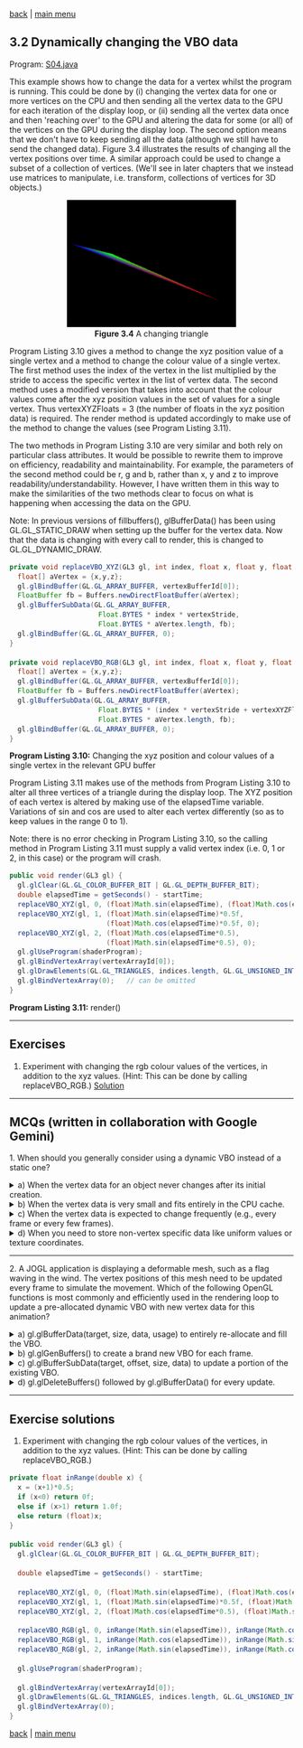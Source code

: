 [back](ch3.md) | [main menu](../README.md)

## 3.2 Dynamically changing the VBO data

Program: [S04.java](/ch3_shaders)

This example shows how to change the data for a vertex whilst the program is running. This could be done by (i) changing the vertex data for one or more vertices on the CPU and then sending all the vertex data to the GPU for each iteration of the display loop, or (ii) sending all the vertex data once and then 'reaching over' to the GPU and altering the data for some (or all) of the vertices on the GPU during the display loop. The second option means that we don't have to keep sending all the data (although we still have to send the changed data). Figure 3.4 illustrates the results of changing all the vertex positions over time. A similar approach could be used to change a subset of a collection of vertices. (We'll see in later chapters that we instead use matrices to manipulate, i.e. transform, collections of vertices for 3D objects.)

<p align="center">
  <img src="ch3_img/S04_triangle.gif" alt="A changing triangle" width="300"><br>
  <strong>Figure 3.4</strong> A changing triangle
</p>

Program Listing 3.10 gives a method to change the xyz position value of a single vertex and a method to change the colour value of a single vertex. The first method uses the index of the vertex in the list multiplied by the stride to access the specific vertex in the list of vertex data. The second method uses a modified version that takes into account that the colour values come after the xyz position values in the set of values for a single vertex. Thus vertexXYZFloats = 3 (the number of floats in the xyz position data) is required. The render method is updated accordingly to make use of the method to change the values (see Program Listing 3.11). 

The two methods in Program Listing 3.10 are very similar and both rely on particular class attributes. It would be possible to rewrite them to improve on efficiency, readability and maintainability. For example, the parameters of the second method could be r, g and b, rather than x, y and z to improve readability/understandability. However, I have written them in this way to make the similarities of the two methods clear to focus on what is happening when accessing the data on the GPU. 

Note: In previous versions of fillbuffers(), glBufferData() has been using GL.GL_STATIC_DRAW when setting up the buffer for the vertex data. Now that the data is changing with every call to render, this is changed to GL.GL_DYNAMIC_DRAW.

```java
private void replaceVBO_XYZ(GL3 gl, int index, float x, float y, float z) {
  float[] aVertex = {x,y,z};
  gl.glBindBuffer(GL.GL_ARRAY_BUFFER, vertexBufferId[0]);
  FloatBuffer fb = Buffers.newDirectFloatBuffer(aVertex);
  gl.glBufferSubData(GL.GL_ARRAY_BUFFER, 
                      Float.BYTES * index * vertexStride, 
                      Float.BYTES * aVertex.length, fb);
  gl.glBindBuffer(GL.GL_ARRAY_BUFFER, 0);
}

private void replaceVBO_RGB(GL3 gl, int index, float x, float y, float z) {
  float[] aVertex = {x,y,z};
  gl.glBindBuffer(GL.GL_ARRAY_BUFFER, vertexBufferId[0]);
  FloatBuffer fb = Buffers.newDirectFloatBuffer(aVertex);
  gl.glBufferSubData(GL.GL_ARRAY_BUFFER, 
                      Float.BYTES * (index * vertexStride + vertexXYZFloats), // *** difference
                      Float.BYTES * aVertex.length, fb);
  gl.glBindBuffer(GL.GL_ARRAY_BUFFER, 0);
}
```

**Program Listing 3.10:** Changing the xyz position and colour values of a single vertex in the relevant GPU buffer

Program Listing 3.11 makes use of the methods from Program Listing 3.10 to alter all three vertices of a triangle during the display loop. The XYZ position of each vertex is altered by making use of the elapsedTime variable. Variations of sin and cos are used to alter each vertex differently (so as to keep values in the range 0 to 1).

Note: there is no error checking in Program Listing 3.10, so the calling method in Program Listing 3.11 must supply a valid vertex index (i.e. 0, 1 or 2, in this case) or the program will crash.


```java
public void render(GL3 gl) {
  gl.glClear(GL.GL_COLOR_BUFFER_BIT | GL.GL_DEPTH_BUFFER_BIT);
  double elapsedTime = getSeconds() - startTime;
  replaceVBO_XYZ(gl, 0, (float)Math.sin(elapsedTime), (float)Math.cos(elapsedTime), 0);
  replaceVBO_XYZ(gl, 1, (float)Math.sin(elapsedTime)*0.5f,
                        (float)Math.cos(elapsedTime)*0.5f, 0);
  replaceVBO_XYZ(gl, 2, (float)Math.cos(elapsedTime*0.5),
                        (float)Math.sin(elapsedTime*0.5), 0);
  gl.glUseProgram(shaderProgram);
  gl.glBindVertexArray(vertexArrayId[0]);
  gl.glDrawElements(GL.GL_TRIANGLES, indices.length, GL.GL_UNSIGNED_INT, 0);
  gl.glBindVertexArray(0);   // can be omitted
}
```

**Program Listing 3.11:** render()

---

## Exercises

1. Experiment with changing the rgb colour values of the vertices, in addition to the xyz values. (Hint: This can be done by calling replaceVBO_RGB.) [Solution](#exercise-solutions)


---

## MCQs (written in collaboration with Google Gemini)


<p>1. When should you generally consider using a dynamic VBO instead of a static one?</p>

<details>
<summary>a) When the vertex data for an object never changes after its initial creation.</summary>
<p><b>Incorrect.</b> If the vertex data never changes, a static VBO (GL_STATIC_DRAW) is the appropriate choice. This hint allows the OpenGL driver to place the data in memory optimized for read-only access and high rendering performance, as it doesn't expect updates.</p>
</details>

<details>
<summary>b) When the vertex data is very small and fits entirely in the CPU cache.</summary>
<p><b>Incorrect.</b> The size of the data and its fit in the CPU cache is less relevant to the dynamic/static VBO decision. The primary consideration is how often the data will be modified. Even small data, if frequently updated, benefits from dynamic VBOs.</p>
</details>

<details>
<summary>c) When the vertex data is expected to change frequently (e.g., every frame or every few frames).</summary>
<p><b>Correct.</b> This is the ideal scenario for using a dynamic VBO. The GL_DYNAMIC_DRAW usage hint tells the OpenGL driver that the data in the VBO will be updated often by the CPU. This allows the driver to make optimizations, such as placing the VBO in memory regions that are faster for frequent writes from the CPU, even if it means slightly slower reads by the GPU compared to static buffers.</p>
</details>

<details>
<summary>d) When you need to store non-vertex specific data like uniform values or texture coordinates.</summary>
<p><b>Incorrect.</b> While texture coordinates are indeed vertex attributes and would go into a VBO, uniform values are stored in Uniform Buffer Objects (UBOs) or passed as individual uniforms, not in VBOs. The question's focus is on when to use a dynamic VBO specifically, which is tied to the frequency of vertex data updates.</p>
</details>

---

<p>2. A JOGL application is displaying a deformable mesh, such as a flag waving in the wind. The vertex positions of this mesh need to be updated every frame to simulate the movement. Which of the following OpenGL functions is most commonly and efficiently used in the rendering loop to update a pre-allocated dynamic VBO with new vertex data for this animation?</p>

<details>
<summary>a) gl.glBufferData(target, size, data, usage) to entirely re-allocate and fill the VBO.</summary>
<p><b>Incorrect.</b> While glBufferData can be used to update a VBO, calling it repeatedly in a rendering loop to re-allocate the entire buffer is generally inefficient, especially for frequent updates. It often involves discarding the old data store and allocating a new one, which can introduce performance overhead.</p>
</details>

<details>
<summary>b) gl.glGenBuffers() to create a brand new VBO for each frame.</summary>
<p><b>Incorrect.</b> Creating new buffer objects (glGenBuffers) and then immediately deleting them (glDeleteBuffers) every frame would be extremely inefficient. Object creation and destruction on the GPU are costly operations and should be minimized in a real-time rendering loop. You want to reuse resources as much as possible.</p>
</details>

<details>
<summary>c) gl.glBufferSubData(target, offset, size, data) to update a portion of the existing VBO.</summary>
<p><b>Correct.</b> This is the most common and efficient method for updating a pre-allocated dynamic VBO with new data, especially when only a part of the buffer (or even the whole buffer) needs to be modified, but its size remains constant. glBufferSubData allows you to upload new data into a specified range of an existing buffer's data store without re-allocating the entire buffer, which minimizes overhead and maximizes performance for dynamic geometry.</p>
</details>

<details>
<summary>d) gl.glDeleteBuffers() followed by gl.glBufferData() for every update.</summary>
<p><b>Incorrect.</b> This approach combines the inefficiencies of options A and B. Deleting and then recreating a VBO every frame is highly detrimental to performance due to constant memory allocation/deallocation and object management overhead. This is generally avoided in real-time applications.</p>
</details>

---

## Exercise solutions

1. Experiment with changing the rgb colour values of the vertices, in addition to the xyz values. (Hint: This can be done by calling replaceVBO_RGB.)

```java
private float inRange(double x) {
  x = (x+1)*0.5;
  if (x<0) return 0f;
  else if (x>1) return 1.0f;
  else return (float)x;
}

public void render(GL3 gl) {
  gl.glClear(GL.GL_COLOR_BUFFER_BIT | GL.GL_DEPTH_BUFFER_BIT);
  
  double elapsedTime = getSeconds() - startTime;
  
  replaceVBO_XYZ(gl, 0, (float)Math.sin(elapsedTime), (float)Math.cos(elapsedTime),0);
  replaceVBO_XYZ(gl, 1, (float)Math.sin(elapsedTime)*0.5f, (float)Math.cos(elapsedTime)*0.5f,0);
  replaceVBO_XYZ(gl, 2, (float)Math.cos(elapsedTime*0.5), (float)Math.sin(elapsedTime*0.5),0);
  
  replaceVBO_RGB(gl, 0, inRange(Math.sin(elapsedTime)), inRange(Math.cos(elapsedTime)), inRange(Math.sin(elapsedTime)));
  replaceVBO_RGB(gl, 1, inRange(Math.cos(elapsedTime)), inRange(Math.sin(elapsedTime)), inRange(Math.sin(elapsedTime)));
  replaceVBO_RGB(gl, 2, inRange(Math.sin(elapsedTime)), inRange(Math.cos(elapsedTime)), inRange(Math.cos(elapsedTime)));
  
  gl.glUseProgram(shaderProgram);
  
  gl.glBindVertexArray(vertexArrayId[0]);
  gl.glDrawElements(GL.GL_TRIANGLES, indices.length, GL.GL_UNSIGNED_INT, 0);
  gl.glBindVertexArray(0);
}
```

[back](ch3.md) | [main menu](../README.md)